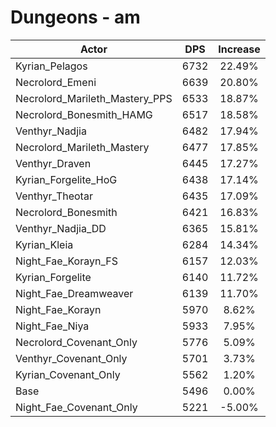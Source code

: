 # Dungeons - am
| Actor | DPS | Increase |
|---|:---:|:---:|
|Kyrian_Pelagos|6732|22.49%|
|Necrolord_Emeni|6639|20.80%|
|Necrolord_Marileth_Mastery_PPS|6533|18.87%|
|Necrolord_Bonesmith_HAMG|6517|18.58%|
|Venthyr_Nadjia|6482|17.94%|
|Necrolord_Marileth_Mastery|6477|17.85%|
|Venthyr_Draven|6445|17.27%|
|Kyrian_Forgelite_HoG|6438|17.14%|
|Venthyr_Theotar|6435|17.09%|
|Necrolord_Bonesmith|6421|16.83%|
|Venthyr_Nadjia_DD|6365|15.81%|
|Kyrian_Kleia|6284|14.34%|
|Night_Fae_Korayn_FS|6157|12.03%|
|Kyrian_Forgelite|6140|11.72%|
|Night_Fae_Dreamweaver|6139|11.70%|
|Night_Fae_Korayn|5970|8.62%|
|Night_Fae_Niya|5933|7.95%|
|Necrolord_Covenant_Only|5776|5.09%|
|Venthyr_Covenant_Only|5701|3.73%|
|Kyrian_Covenant_Only|5562|1.20%|
|Base|5496|0.00%|
|Night_Fae_Covenant_Only|5221|-5.00%|
